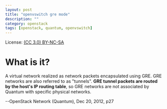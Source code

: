 ```yaml
---
layout: post
title: "openvswitch gre mode"
description: ""
category: openstack
tags: [openstack, quantum, openvswitch]
---
```


License: [(CC 3.0) BY-NC-SA](http://creativecommons.org/licenses/by-nc-sa/3.0/)

# What is it?
A virtual network realized as network packets encapsulated using GRE. GRE networks are also referred to as "tunnels". **GRE tunnel packets are routed by the host's IP routing table**, so GRE networks are not associated by Quantum with specific physical networks.

--OpenStack Network (Quantum), Dec 20, 2012, p27

